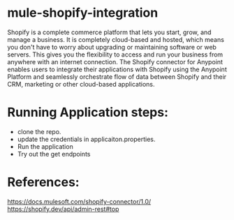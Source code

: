 # mule-shopify-integration
Shopify is a complete commerce platform that lets you start, grow, and manage a business. It is completely cloud-based and hosted, which means you don't have to worry about upgrading or maintaining software or web servers. This gives you the flexibility to access and run your business from anywhere with an internet connection.
The Shopify connector for Anypoint enables users to integrate their applications with Shopify using the Anypoint Platform and seamlessly orchestrate flow of data between Shopify and their CRM, marketing or other cloud-based applications.

# Running Application steps:
 * clone the repo. 
 * update the credentials in applicaiton.properties. 
 * Run the application
 * Try out the get endpoints
 
# References: 
https://docs.mulesoft.com/shopify-connector/1.0/
https://shopify.dev/api/admin-rest#top
 
